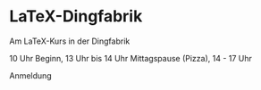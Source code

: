 # LaTeX-Dingfabrik

Am LaTeX-Kurs in der Dingfabrik


10 Uhr Beginn, 13 Uhr bis 14 Uhr Mittagspause (Pizza), 14 - 17 Uhr

Anmeldung

